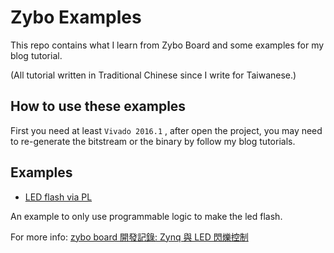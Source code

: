 Zybo Examples
========

This repo contains what I learn from Zybo Board and some examples for my blog tutorial.

(All tutorial written in Traditional Chinese since I write for Taiwanese.)

## How to use these examples

First you need at least `Vivado 2016.1` , after open the project, you may need to re-generate the bitstream or the binary by follow my blog tutorials.

## Examples

- [LED flash via PL](https://github.com/coldnew/zybo-examples/tree/master/led_flash_pl)

An example to only use programmable logic to make the led flash.

For more info: [zybo board 開發記錄: Zynq 與 LED 閃爍控制](http://coldnew.github.io/zybo-board/pl_led)